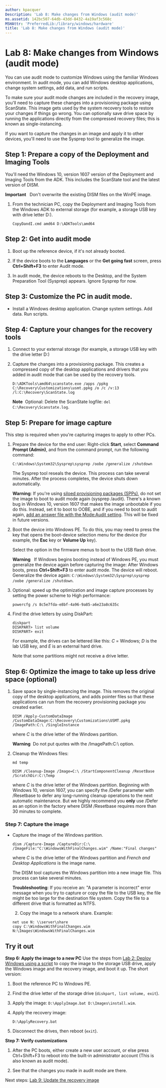 ```yaml
---
author: kpacquer
Description: 'Lab 8: Make changes from Windows (audit mode)'
ms.assetid: 142bc507-64db-43dd-8432-4a19af3c568c
MSHAttr: 'PreferredLib:/library/windows/hardware'
title: 'Lab 8: Make changes from Windows (audit mode)'
---
```


# Lab 8: Make changes from Windows (audit mode)

You can use audit mode to customize Windows using the familiar Windows environment. In audit mode, you can add Windows desktop applications, change system settings, add data, and run scripts.  

To make sure your audit mode changes are included in the recovery image, you'll need to capture these changes into a provisioning package using ScanState. This image gets used by the system recovery tools to restore your changes if things go wrong. You can optionally save drive space by running the applications directly from the compressed recovery files; this is known as single-instancing.

If you want to capture the changes in an image and apply it to other devices, you'll need to use the Sysprep tool to generalize the image.


## <span id="Prepare_a_copy_of_the_Deployment_and_Imaging_Tools"></span><span id="prepare_a_copy_of_the_deployment_and_imaging Tools"></span><span id="PREPARE_A_COPY_OF_THE_DEPLOYMENT_AND_IMAGING_TOOLS"></span>Step 1: Prepare a copy of the Deployment and Imaging Tools

You'll need the Windows 10, version 1607 version of the Deployment and Imaging Tools from the ADK. This includes the ScanState tool and the latest version of DISM.

**Important**   Don't overwrite the existing DISM files on the WinPE image.

1.  From the technician PC, copy the Deployment and Imaging Tools from the Windows ADK to external storage (for example, a storage USB key with drive letter D:).

    ``` syntax
    CopyDandI.cmd amd64 D:\ADKTools\amd64
	```
	
## <span id="Get_into_audit_mode"></span>Step 2: Get into audit mode

1.  Boot up the reference device, if it's not already booted.

2.  If the device boots to the **Languages** or the **Get going fast** screen, press **Ctrl+Shift+F3** to enter Audit mode.

3.  In audit mode, the device reboots to the Desktop, and the System Preparation Tool (Sysprep) appears. Ignore Sysprep for now.

## <span id="Customize_the_PC"></span>Step 3: Customize the PC in audit mode.

-   Install a Windows desktop application. Change system settings. Add data. Run scripts.

## <span id="Capture_your_changes"></span>Step 4: Capture your changes for the recovery tools

1.  Connect to your external storage (for example, a storage USB key with the drive letter D:)

2.  Capture the changes into a provisioning package. This creates a compressed copy of the desktop applications and drivers that you added in audit mode that can be used by the recovery tools.

    ``` syntax
    D:\ADKTools\amd64\scanstate.exe /apps /ppkg C:\Recovery\Customizations\usmt.ppkg /o /c /v:13 /l:C:\Recovery\ScanState.log
    ```

    **Note**  Optional: Delete the ScanState logfile: `del C:\Recovery\Scanstate.log`.

## <span id="Prepare_for_image_capture"></span>Step 5: Prepare for image capture

This step is required when you're capturing images to apply to other PCs.
	
1.  Prepare the device for the end user: Right-click **Start**, select **Command Prompt (Admin)**, and from the command prompt, run the following command:

    ``` syntax
    C:\Windows\System32\Sysprep\sysprep /oobe /generalize /shutdown
    ```

    The Sysprep tool reseals the device. This process can take several minutes. After the process completes, the device shuts down automatically.

    **Warning**: If you're using [siloed provisioning packages (SPPs)](add-desktop-apps-wth-spps-sxs.md), do not set the image to boot to audit mode again (sysprep /audit). There's a known bug in Windows 10, version 1607 that makes the image unbootable if you do this. Instead, set it to boot to OOBE, and if you need to boot to audit again, [add an answer file with the Mode:Audit setting](update-windows-settings-and-scripts-create-your-own-answer-file-sxs.md). This will be fixed in future versions.

2.  Boot the device into Windows PE. To do this, you may need to press the key that opens the boot-device selection menu for the device (for example, the **Esc** key or **Volume Up** key).

    Select the option in the firmware menus to boot to the USB flash drive.

    **Warning**   If Windows begins booting instead of Windows PE, you must generalize the device again before capturing the image: After Windows boots, press **Ctrl+Shift+F3** to enter audit mode. The device will reboot. Generalize the device again: `C:\Windows\System32\Sysprep\sysprep /oobe /generalize /shutdown`.

3.  Optional: speed up the optimization and image capture processes by setting the power scheme to High performance:

    ``` syntax
    powercfg /s 8c5e7fda-e8bf-4a96-9a85-a6e23a8c635c
    ```

4.  Find the drive letters by using DiskPart:

    ``` syntax
    diskpart
    DISKPART> list volume
    DISKPART> exit
    ```

    For example, the drives can be lettered like this: *C* = Windows; *D* is the lab USB key, and *E* is an external hard drive.

    Note that some partitions might not receive a drive letter.

## <span id="Optimize_the_image"></span>Step 6: Optimize the image to take up less drive space (optional)

1.  Save space by single-instancing the image. This removes the original copy of the desktop applications, and adds pointer files so that these applications can run from the recovery provisioning package you created earlier.

    ``` syntax
    DISM /Apply-CustomDataImage /CustomDataImage:C:\Recovery\Customizations\USMT.ppkg /ImagePath:C:\ /SingleInstance
    ```

    where *C* is the drive letter of the Windows partition.

    **Warning**  Do not put quotes with the /ImagePath:C:\\ option.

2.  Cleanup the Windows files:

    ``` syntax
    md temp

    DISM /Cleanup-Image /Image=C:\ /StartComponentCleanup /ResetBase /ScratchDir:C:\Temp
    ```

    where *C* is the drive letter of the Windows partition. Beginning with Windows 10, version 1607, you can specify the /Defer parameter with /Resetbase to defer any long-running cleanup operations to the next automatic maintenance. But we highly recommend you **only** use /Defer as an option in the factory where DISM /Resetbase requires more than 30 minutes to complete.

### <span id="Capture_the_image"></span><span id="capture_the_image"></span><span id="CAPTURE_THE_IMAGE"></span>Step 7: Capture the image

-   Capture the image of the Windows partition.

    ``` syntax
    dism /Capture-Image /CaptureDir:C:\ /ImageFile:"C:\WindowsWithFinalChanges.wim" /Name:"Final changes"
    ```

    where *C* is the drive letter of the Windows partition and *French and Desktop Applications* is the image name.

    The DISM tool captures the Windows partition into a new image file. This process can take several minutes.

    **Troubleshooting**: If you receive an: "A parameter is incorrect" error message when you try to capture or copy the file to the USB key, the file might be too large for the destination file system. Copy the file to a different drive that is formatted as NTFS.

	2.  Copy the image to a network share. Example: 
    ```syntax
	net use N: \\server\share
	copy C:\WindowsWithFinalChanges.wim N:\Images\WindowsWithFinalChanges.wim
	```

## <span id="Try_it_out"></span>Try it out

**Step 6: Apply the image to a new PC**
Use the steps from [Lab 2: Deploy Windows using a script](deploy-windows-with-a-script-sxs.md) to copy the image to the storage USB drive, apply the Windows image and the recovery image, and boot it up. The short version:

1.  Boot the reference PC to Windows PE.
2.  Find the drive letter of the storage drive (`diskpart, list volume, exit`).
3.  Apply the image: `D:\ApplyImage.bat D:\Images\install.wim`.
	
4.  Apply the recovery image:
    ``` syntax
	D:\ApplyRecovery.bat
	```
	
5.  Disconnect the drives, then reboot (`exit`).
	
**Step 7: Verify customizations**

1.  After the PC boots, either create a new user account, or else press Ctrl+Shift+F3 to reboot into the built-in administrator account (This is also known as audit mode).

2.  See that the changes you made in audit mode are there.


Next steps: [Lab 9: Update the recovery image](update-the-recovery-image.md)